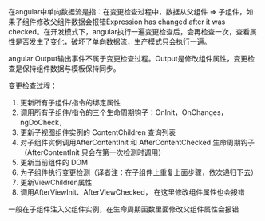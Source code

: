 在angular中单向数据流是指：在变更检查过程中，数据从父组件 => 子组件，如果子组件修改父组件数据会报错Expression has changed after it was checked。在开发模式下，angular执行一遍变更检查后，会再检查一次，查看属性是否发生了变化，破坏了单向数据流，生产模式只会执行一遍。

angular Output输出事件不属于变更检查过程。Output是修改组件属性，变更检查是保持组件数据与模板保持同步。

变更检查过程：
1. 更新所有子组件/指令的绑定属性
2. 调用所有子组件/指令的三个生命周期钩子：OnInit，OnChanges，ngDoCheck，
3. 更新子视图组件实例的 ContentChildren 查询列表
4. 对子组件实例调用AfterContentInit 和 AfterContentChecked 生命周期钩子（AfterContentInit 只会在第一次检测时调用）
5. 更新当前组件的 DOM
6. 为子组件执行变更检测（译者注：在子组件上重复上面步骤，依次递归下去）
7. 更新ViewChildren属性
8. 调用AfterViewInit、AfterViewChecked， 在这里修改组件属性也会报错

一般在子组件注入父组件实例，在生命周期函数里面修改父组件属性会报错